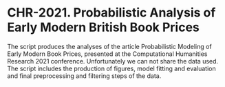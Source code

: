 # CHR-2021. Probabilistic Analysis of Early Modern British Book Prices
The script produces the analyses of the article Probabilistic Modeling of Early Modern Book Prices, presented at the Computational Humanities Research 2021 conference. Unfortunately we can not share the data used. The script includes the production of figures, model fitting and evaluation and final preprocessing and filtering steps of the data.
